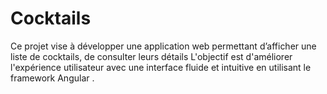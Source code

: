 # Cocktails
Ce projet vise à développer une application web permettant d’afficher une liste de cocktails,  de consulter leurs détails L'objectif est d'améliorer l'expérience utilisateur avec une interface  fluide et intuitive en utilisant le framework Angular . 
